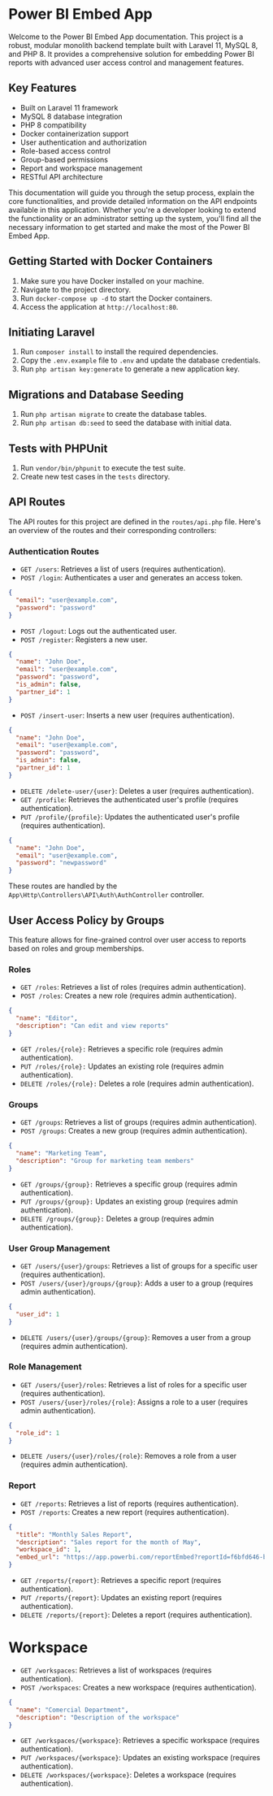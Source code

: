 # Power BI Embed App

Welcome to the Power BI Embed App documentation. This project is a robust, modular monolith backend template built with Laravel 11, MySQL 8, and PHP 8. It provides a comprehensive solution for embedding Power BI reports with advanced user access control and management features.

## Key Features

- Built on Laravel 11 framework
- MySQL 8 database integration
- PHP 8 compatibility
- Docker containerization support
- User authentication and authorization
- Role-based access control
- Group-based permissions
- Report and workspace management
- RESTful API architecture

This documentation will guide you through the setup process, explain the core functionalities, and provide detailed information on the API endpoints available in this application. Whether you're a developer looking to extend the functionality or an administrator setting up the system, you'll find all the necessary information to get started and make the most of the Power BI Embed App.

## Getting Started with Docker Containers

1. Make sure you have Docker installed on your machine.
2. Navigate to the project directory.
3. Run `docker-compose up -d` to start the Docker containers.
4. Access the application at `http://localhost:80`.

## Initiating Laravel

1. Run `composer install` to install the required dependencies.
2. Copy the `.env.example` file to `.env` and update the database credentials.
3. Run `php artisan key:generate` to generate a new application key.

## Migrations and Database Seeding

1. Run `php artisan migrate` to create the database tables.
2. Run `php artisan db:seed` to seed the database with initial data.

## Tests with PHPUnit

1. Run `vendor/bin/phpunit` to execute the test suite.
2. Create new test cases in the `tests` directory.

## API Routes

The API routes for this project are defined in the `routes/api.php` file. Here's an overview of the routes and their corresponding controllers:

### Authentication Routes

- `GET /users`: Retrieves a list of users (requires authentication).
- `POST /login`: Authenticates a user and generates an access token.

```json
{
  "email": "user@example.com",
  "password": "password"
}
```

- `POST /logout`: Logs out the authenticated user.
- `POST /register`: Registers a new user.

```json
{
  "name": "John Doe",
  "email": "user@example.com",
  "password": "password",
  "is_admin": false,
  "partner_id": 1
}
```

- `POST /insert-user`: Inserts a new user (requires authentication).

```json
{
  "name": "John Doe",
  "email": "user@example.com",
  "password": "password",
  "is_admin": false,
  "partner_id": 1
}
```

- `DELETE /delete-user/{user}`: Deletes a user (requires authentication).
- `GET /profile`: Retrieves the authenticated user's profile (requires authentication).
- `PUT /profile/{profile}`: Updates the authenticated user's profile (requires authentication).

```json
{
  "name": "John Doe",
  "email": "user@example.com",
  "password": "newpassword"
}
```

These routes are handled by the `App\Http\Controllers\API\Auth\AuthController` controller.

## User Access Policy by Groups

This feature allows for fine-grained control over user access to reports based on roles and group memberships.

### Roles

- `GET /roles`: Retrieves a list of roles (requires admin authentication).
- `POST /roles`: Creates a new role (requires admin authentication).

```json
{
  "name": "Editor",
  "description": "Can edit and view reports"
}
```

- `GET /roles/{role}:` Retrieves a specific role (requires admin authentication).
- `PUT /roles/{role}:` Updates an existing role (requires admin authentication).
- `DELETE /roles/{role}:` Deletes a role (requires admin authentication).

### Groups

- `GET /groups`: Retrieves a list of groups (requires admin authentication).
- `POST /groups`: Creates a new group (requires admin authentication).

```json
{
  "name": "Marketing Team",
  "description": "Group for marketing team members"
}
```

- `GET /groups/{group}:` Retrieves a specific group (requires admin authentication).
- `PUT /groups/{group}:` Updates an existing group (requires admin authentication).
- `DELETE /groups/{group}:` Deletes a group (requires admin authentication).

### User Group Management

- `GET /users/{user}/groups`: Retrieves a list of groups for a specific user (requires authentication).
- `POST /users/{user}/groups/{group}`: Adds a user to a group (requires admin authentication).

```json
{
  "user_id": 1
}
```

- `DELETE /users/{user}/groups/{group}`: Removes a user from a group (requires admin authentication).

### Role Management

- `GET /users/{user}/roles`: Retrieves a list of roles for a specific user (requires authentication).
- `POST /users/{user}/roles/{role}`: Assigns a role to a user (requires admin authentication).

```json
{
  "role_id": 1
}
```

- `DELETE /users/{user}/roles/{role}`: Removes a role from a user (requires admin authentication).

### Report

- `GET /reports`: Retrieves a list of reports (requires authentication).
- `POST /reports`: Creates a new report (requires authentication).

```json
{
  "title": "Monthly Sales Report",
  "description": "Sales report for the month of May",
  "workspace_id": 1,
  "embed_url": "https://app.powerbi.com/reportEmbed?reportId=f6bfd646-b718-44dc-a378-b73e6b528204&groupId=be8908da-da25-452e-b220-163f52476cdd&config=eyJjbHVzdGVyVXJsIjoiaHR0cHM6Ly9XQUJJLVVTLU5PUlRILUNFTlRSQUwtcmVkaXJlY3QuYW5hbHlzaXMud2luZG93cy5uZXQifQ%3d%3d"
}
```

- `GET /reports/{report}`: Retrieves a specific report (requires authentication).
- `PUT /reports/{report}`: Updates an existing report (requires authentication).
- `DELETE /reports/{report}`: Deletes a report (requires authentication).

# Workspace

- `GET /workspaces`: Retrieves a list of workspaces (requires authentication).
- `POST /workspaces`: Creates a new workspace (requires authentication).

```json
{
  "name": "Comercial Department",
  "description": "Description of the workspace"
}
```

- `GET /workspaces/{workspace}`: Retrieves a specific workspace (requires authentication).
- `PUT /workspaces/{workspace}`: Updates an existing workspace (requires authentication).
- `DELETE /workspaces/{workspace}`: Deletes a workspace (requires authentication).
